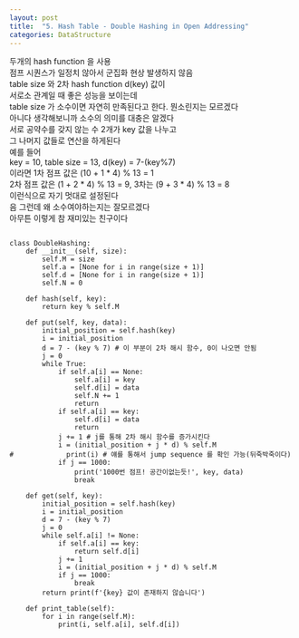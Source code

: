 ```yaml
---
layout: post
title:  "5. Hash Table - Double Hashing in Open Addressing"
categories: DataStructure 
---
```

두개의 hash function 을 사용  
점프 시퀀스가 일정치 않아서 군집화 현상 발생하지 않음  
table size 와 2차 hash function d(key) 값이  
서로소 관계일 때 좋은 성능을 보이는데  
table size 가 소수이면 자연히 만족된다고 한다. 뭔소린지는 모르겠다  
아니다 생각해보니까 소수의 의미를 대충은 알겠다  
서로 공약수를 갖지 않는 수 2개가 key 값을 나누고  
그 나머지 값들로 연산을 하게된다  
예를 들어  
key = 10, table size = 13, d(key) = 7-(key%7)  
이라면 1차 점프 값은 (10 + 1 \* 4) % 13 = 1  
2차 점프 값은 (1 + 2 \* 4) % 13 = 9, 3차는 (9 + 3 \* 4) % 13 = 8  
이런식으로 자기 멋대로 설정된다  
음 그런데 왜 소수여야하는지는 잘모르겠다  
아무튼 이렇게 참 재미있는 친구이다

```

class DoubleHashing:
    def __init__(self, size):
        self.M = size
        self.a = [None for i in range(size + 1)]
        self.d = [None for i in range(size + 1)]
        self.N = 0

    def hash(self, key):
        return key % self.M

    def put(self, key, data):
        initial_position = self.hash(key)
        i = initial_position
        d = 7 - (key % 7) # 이 부분이 2차 해시 함수, 0이 나오면 안됨
        j = 0
        while True:
            if self.a[i] == None:
                self.a[i] = key
                self.d[i] = data
                self.N += 1
                return 
            if self.a[i] == key:
                self.d[i] = data
                return 
            j += 1 # j를 통해 2차 해시 함수를 증가시킨다
            i = (initial_position + j * d) % self.M
#             print(i) # 얘를 통해서 jump sequence 를 확인 가능(뒤죽박죽이다)
            if j == 1000:
                print('1000번 점프! 공간이없는듯!', key, data)
                break

    def get(self, key):
        initial_position = self.hash(key)
        i = initial_position
        d = 7 - (key % 7)
        j = 0
        while self.a[i] != None:
            if self.a[i] == key:
                return self.d[i]
            j += 1
            i = (initial_position + j * d) % self.M
            if j == 1000:
                break
        return print(f'{key} 값이 존재하지 않습니다')

    def print_table(self):
        for i in range(self.M):
            print(i, self.a[i], self.d[i])

```